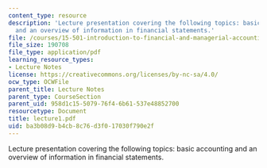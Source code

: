 ```yaml
---
content_type: resource
description: 'Lecture presentation covering the following topics: basic accounting
  and an overview of information in financial statements.'
file: /courses/15-501-introduction-to-financial-and-managerial-accounting-spring-2004/ba3b08d9b4cb8c76d3f017030f790e2f_lecture1.pdf
file_size: 190708
file_type: application/pdf
learning_resource_types:
- Lecture Notes
license: https://creativecommons.org/licenses/by-nc-sa/4.0/
ocw_type: OCWFile
parent_title: Lecture Notes
parent_type: CourseSection
parent_uid: 958d1c15-5079-76f4-6b61-537e48852700
resourcetype: Document
title: lecture1.pdf
uid: ba3b08d9-b4cb-8c76-d3f0-17030f790e2f
---
```

Lecture presentation covering the following topics: basic accounting and an overview of information in financial statements.